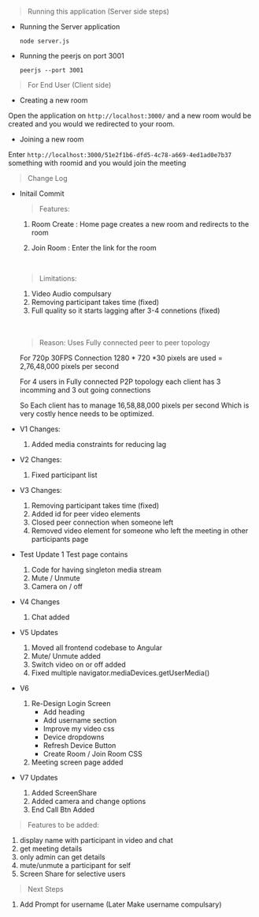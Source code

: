 > Running this application (Server side steps)

* Running the Server application
    
    ```node server.js```
* Running the peerjs on port 3001
    
    ```peerjs --port 3001```
     

>For End User (Client side)

* Creating a new room

Open the application on ```http://localhost:3000/``` and a new room would be created and you would we redirected to your room.

* Joining a new room

Enter ```http://localhost:3000/51e2f1b6-dfd5-4c78-a669-4ed1ad0e7b37``` something with roomid and you would join the meeting

> Change Log

* Initail Commit 
    > Features:

    1. Room Create : Home page creates a new room and redirects to the room

    2. Join Room : Enter the link for the room
    <br>
    
    > Limitations:

    1. Video Audio compulsary
    2. Removing participant takes time (fixed)
    3. Full quality so it starts lagging after 3-4 connetions (fixed)
    <br>
    <br>
    
    > Reason: 
    Uses Fully connected peer to peer topology

    For 720p 30FPS Connection 1280 * 720 *30 pixels are used = 2,76,48,000 pixels per second

    For 4 users in Fully connected P2P topology  each client has 3 incomming and 3 out going connections

    So Each client has to manage 16,58,88,000 pixels per second
    Which is very costly hence needs to be optimized.

* V1
    Changes:
    1. Added media constraints for reducing lag
* V2
    Changes:
    1. Fixed participant list
* V3
    Changes:
    1. Removing participant takes time (fixed)
    2. Added id for peer video elements
    3. Closed peer connection when someone left
    4. Removed video element for someone who left the meeting in other participants page
* Test Update 1
    Test page contains
    1. Code for having singleton media stream
    2. Mute / Unmute
    3. Camera on / off
* V4 
    Changes
    1. Chat added

* V5
    Updates
    1. Moved all frontend codebase to Angular
    2. Mute/ Unmute added
    3. Switch video on or off added
    4. Fixed multiple navigator.mediaDevices.getUserMedia()

* V6
    1. Re-Design Login Screen
        - Add heading
        - Add username section
        - Improve my video css
        - Device dropdowns
        - Refresh Device Button
        - Create Room / Join Room CSS
    2. Meeting screen page added

* V7
    Updates
    1. Added ScreenShare
    2. Added camera and change options
    3. End Call Btn Added



> Features to be added:




1. display name with participant in video and chat
2. get meeting details 
3. only admin can get details
4. mute/unmute a participant for self
5. Screen Share for selective users


> Next Steps
1. Add Prompt for username (Later Make username compulsary)



